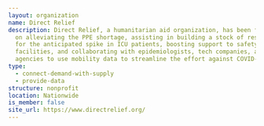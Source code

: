 ```yaml
---
layout: organization
name: Direct Relief
description: Direct Relief, a humanitarian aid organization, has been focusing
  on alleviating the PPE shortage, assisting in building a stock of resources
  for the anticipated spike in ICU patients, boosting support to safety-net
  facilities, and collaborating with epidemiologists, tech companies, and public
  agencies to use mobility data to streamline the effort against COVID-19.
type:
  - connect-demand-with-supply
  - provide-data
structure: nonprofit
location: Nationwide
is_member: false
site_url: https://www.directrelief.org/
---
```

